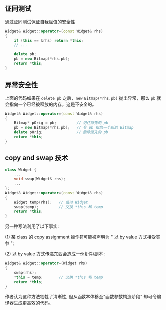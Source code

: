 ## 证同测试

通过证同测试保证自我赋值的安全性

```cpp
Widget& Widget::operator=(const Widget& rhs)
{
    if (this == &rhs) return *this;
    // ...

    delete pb;
    pb = new Bitmap(*rhs.pb);
    return *this;
}
```

## 异常安全性

上面的代码如果在 `delete pb` 之后，`new Bitmap(*rhs.pb)` 抛出异常，那么 `pb` 就会指向一个已经被释放的内存，这是不安全的。

```cpp
Widget& Widget::operator=(const Widget& rhs)
{
    Bitmap* pOrig = pb;         // 记住原先的 pb
    pb = new Bitmap(*rhs.pb);   // 令 pb 指向一个新的 Bitmap
    delete pOrig;               // 删除原先的 pb
    return *this;
}
```

## copy and swap 技术

```cpp
class Widget {
    ...
    void swap(Widget& rhs);
    ...
};
Widget& Widget::operator=(const Widget& rhs)
{
    Widget temp(rhs);   // 临时 Widget
    swap(temp);         // 交换 *this 和 temp
    return *this;
}
```

另一种写法利用了以下事实:

(1) 某 class 的 copy assignment 操作符可能被声明为 " 以 by value 方式接受实参 ";

(2) 以 by value 方式传递东西会造成一份复件/副本 :


```cpp
Widget& Widget::operator=(Widget rhs)
{
    swap(rhs);
    *this = temp;       // 交换 *this 和 temp
    return *this;
}
```

作者认为这种方法牺牲了清晰性, 但从函数本体移至"函数参数构造阶段" 却可令编译器生成更高效的代码。
